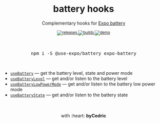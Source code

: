 <div align="center">
    <h1>battery hooks</h1>
    <p>Complementary hooks for <a href="https://docs.expo.io/versions/latest/sdk/battery">Expo battery</a></p>
    <sup>
        <a href="https://github.com/bycedric/use-expo/releases">
            <img src="https://img.shields.io/github/release/byCedric/use-expo/all.svg?style=flat-square" alt="releases" />
        </a>
        <a href="https://github.com/bycedric/use-expo/actions">
            <img src="https://img.shields.io/github/release/byCedric/use-expo/all.svg?style=flat-square" alt="builds" />
        </a>
        <a href="https://exp.host/@bycedric/use-expo">
            <img src="https://img.shields.io/badge/demo-expo-lightgrey.svg?style=flat-square" alt="demo" />
        </a>
    </sup>
    <br />
    <br />
    <br />
    <pre>npm i -S @use-expo/battery expo-battery</pre>
    <br />
</div>

- [`useBattery`](./docs/use-battery.md) &mdash; get the battery level, state and power mode
- [`useBatteryLevel`](./docs/use-battery-level.md) &mdash; get and/or listen to the battery level
- [`useBatteryLowPowerMode`](./docs/use-battery-low-power-mode.md) &mdash; get and/or listen to the battery low power mode
- [`useBatteryState`](./docs/use-battery-state.md) &mdash; get and/or listen to the battery state

<div align="center">
    <br />
    <br />
    with :heart: <strong>byCedric</strong>
    <br />
</div>
